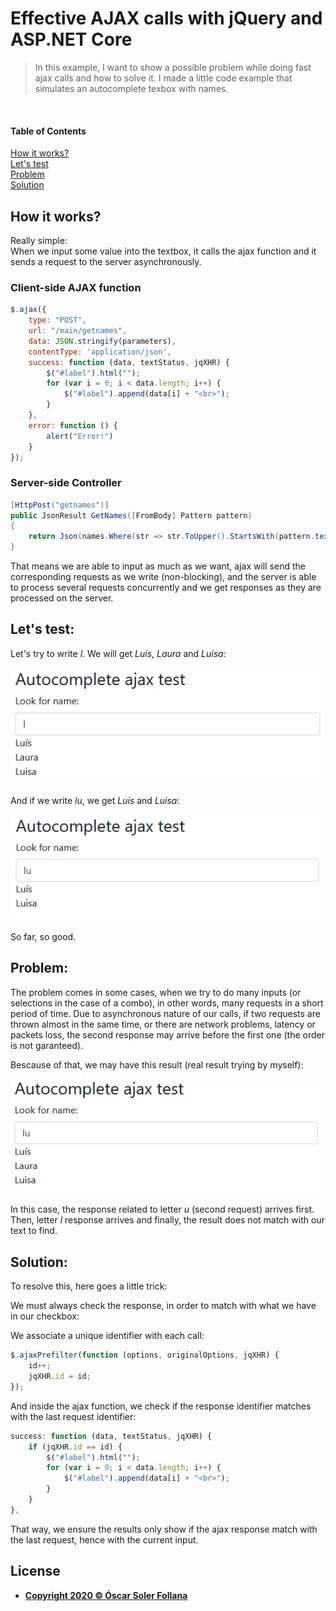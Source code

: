 # Effective AJAX calls with jQuery and ASP.NET Core

> In this example, I want to show a possible problem while doing fast ajax calls and how to solve it.
> I made a little code example that simulates an autocomplete texbox with names.
<br/>

#### Table of Contents
[How it works?](#how-it-works)  
[Let's test](#lets-test)  
[Problem](#lets-test)  
[Solution](#lets-test)
<br/>

## How it works?
Really simple:
<br/>
When we input some value into the textbox, it calls the ajax function and it sends a request to the server asynchronously.
<br/>

### Client-side AJAX function

```javascript
$.ajax({
    type: "POST",
    url: "/main/getnames",
    data: JSON.stringify(parameters),
    contentType: 'application/json',
    success: function (data, textStatus, jqXHR) {
        $("#label").html("");
        for (var i = 0; i < data.length; i++) {
            $("#label").append(data[i] + "<br>");
        }
    },
    error: function () {
        alert("Error!")
    }
});
```
### Server-side Controller

```c#
[HttpPost("getnames")]
public JsonResult GetNames([FromBody] Pattern pattern)
{
    return Json(names.Where(str => str.ToUpper().StartsWith(pattern.text.ToUpper())));
}
```

That means we are able to input as much as we want, ajax will send the corresponding requests as we write (non-blocking), and the server is able to process several requests concurrently and we get responses as they are processed on the server.

## Let's test:

Let's try to write *l*. We will get *Luís*, *Laura* and *Luisa*:
<br/><br/>
![alt text](https://github.com/oscarsolerfollana/Effective-AJAX-calls-with-jQuery-and-ASP.NET-Core/blob/master/ReadmeContent/test_l.PNG?raw=true)
<br/><br/>
And if we write *lu*, we get *Luís* and *Luisa*:
<br/><br/>
![alt text](https://github.com/oscarsolerfollana/Effective-AJAX-calls-with-jQuery-and-ASP.NET-Core/blob/master/ReadmeContent/test_lu.PNG?raw=true)

So far, so good.

## Problem:

The problem comes in some cases, when we try to do many inputs (or selections in the case of a combo), in other words, many requests in a short period of time. Due to asynchronous nature of our calls, if two requests are thrown almost in the same time, or there are network problems, latency or packets loss, the second response may arrive before the first one (the order is not garanteed).

Bescause of that, we may have this result (real result trying by myself):
<br/><br/>
![alt text](https://github.com/oscarsolerfollana/Effective-AJAX-calls-with-jQuery-and-ASP.NET-Core/blob/master/ReadmeContent/bug.PNG?raw=true)

In this case, the response related to letter *u* (second request) arrives first. Then, letter *l* response arrives and finally, the result does not match with our text to find.

## Solution:

To resolve this, here goes a little trick:

We must always check the response, in order to match with what we have in our checkbox:

We associate a unique identifier with each call:
<br/>

```javascript
$.ajaxPrefilter(function (options, originalOptions, jqXHR) {
    id++;
    jqXHR.id = id;
});
```

And inside the ajax function, we check if the response identifier matches with the last request identifier:
<br/>

```javascript
success: function (data, textStatus, jqXHR) {
    if (jqXHR.id == id) {
        $("#label").html("");
        for (var i = 0; i < data.length; i++) {
            $("#label").append(data[i] + "<br>");
        }
    }
},
```

 That way, we ensure the results only show if the ajax response match with the last request, hence with the current input.

## License

- **[Copyright 2020 © Óscar Soler Follana](https://github.com/oscarsolerfollana/Effective-AJAX-calls-with-jQuery-and-ASP.NET-Core/blob/master/LICENSE/license.md)**
